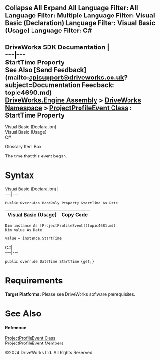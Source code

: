        

 Collapse All Expand All  Language Filter: All  Language Filter: Multiple  Language Filter: Visual Basic (Declaration) Language Filter: Visual Basic (Usage) Language Filter: C#  
---  
DriveWorks SDK Documentation  |   
---|---  
StartTime Property   
See Also [Send Feedback](mailto:apisupport@driveworks.co.uk?subject=Documentation Feedback: topic4690.md)  
[DriveWorks.Engine Assembly](topic2156.md) > [DriveWorks Namespace](topic2159.md) > [ProjectProfileEvent Class](topic4681.md) : StartTime Property  
---  
  
Visual Basic (Declaration)    
Visual Basic (Usage)    
C# 

Glossary Item Box

The time that this event began. 

# Syntax

Visual Basic (Declaration)|   
---|---  
      
    
    Public Overrides ReadOnly Property StartTime As Date  
  
Visual Basic (Usage)| Copy Code  
---|---  
      
    
    Dim instance As [ProjectProfileEvent](topic4681.md)
    Dim value As Date
     
    value = instance.StartTime  
  
C#|   
---|---  
      
    
    public override DateTime StartTime {get;}  
  
# Requirements

**Target Platforms:** Please see DriveWorks software prerequisites.

# See Also

#### Reference

[ProjectProfileEvent Class](topic4681.md)   
[ProjectProfileEvent Members](topic4682.md)

©2024 DriveWorks Ltd. All Rights Reserved.
